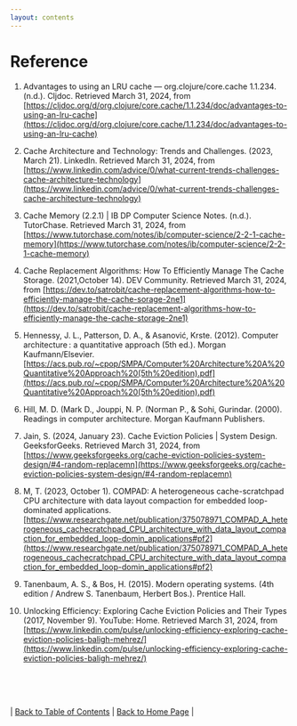```yaml
---
layout: contents
---
```


# Reference

1. Advantages to using an LRU cache — org.clojure/core.cache 1.1.234. (n.d.). Cljdoc.
Retrieved March 31, 2024,
from [https://cljdoc.org/d/org.clojure/core.cache/1.1.234/doc/advantages-to-using-an-lru-cache](https://cljdoc.org/d/org.clojure/core.cache/1.1.234/doc/advantages-to-using-an-lru-cache)

1. Cache Architecture and Technology: Trends and Challenges. (2023, March 21). LinkedIn.
Retrieved March 31, 2024,
from [https://www.linkedin.com/advice/0/what-current-trends-challenges-cache-architecture-technology](https://www.linkedin.com/advice/0/what-current-trends-challenges-cache-architecture-technology)

1. Cache Memory (2.2.1) | IB DP Computer Science Notes. (n.d.). TutorChase. Retrieved March 31, 2024,
from [https://www.tutorchase.com/notes/ib/computer-science/2-2-1-cache-memory](https://www.tutorchase.com/notes/ib/computer-science/2-2-1-cache-memory)

1. Cache Replacement Algorithms: How To Efficiently Manage The Cache Storage.
(2021,October 14). DEV Community. Retrieved March 31, 2024,
from [https://dev.to/satrobit/cache-replacement-algorithms-how-to-efficiently-manage-the-cache-sorage-2ne1](https://dev.to/satrobit/cache-replacement-algorithms-how-to-efficiently-manage-the-cache-storage-2ne1)

1. Hennessy, J. L., Patterson, D. A., & Asanović, Krste. (2012). Computer architecture : a quantitative approach (5th ed.). Morgan Kaufmann/Elsevier.
[https://acs.pub.ro/~cpop/SMPA/Computer%20Architecture%20A%20Quantitative%20Approach%20(5th%20edition).pdf](https://acs.pub.ro/~cpop/SMPA/Computer%20Architecture%20A%20Quantitative%20Approach%20(5th%20edition).pdf)

1. Hill, M. D. (Mark D., Jouppi, N. P. (Norman P., & Sohi, Gurindar. (2000). Readings in computer architecture. Morgan Kaufmann Publishers.

1. Jain, S. (2024, January 23). Cache Eviction Policies | System Design. GeeksforGeeks. Retrieved March 31, 2024,
from [https://www.geeksforgeeks.org/cache-eviction-policies-system-design/#4-random-replacemn](https://www.geeksforgeeks.org/cache-eviction-policies-system-design/#4-random-replacemn)

1. M, T. (2023, October 1). COMPAD: A heterogeneous cache-scratchpad CPU architecture with data layout compaction for embedded loop-dominated applications.
[https://www.researchgate.net/publication/375078971_COMPAD_A_heterogeneous_cachecratchpad_CPU_architecture_with_data_layout_compaction_for_embedded_loop-domin_applications#pf2](https://www.researchgate.net/publication/375078971_COMPAD_A_heterogeneous_cachecratchpad_CPU_architecture_with_data_layout_compaction_for_embedded_loop-domin_applications#pf2)

1. Tanenbaum, A. S., & Bos, H. (2015). Modern operating systems. (4th edition / Andrew S. Tanenbaum, Herbert Bos.). Prentice Hall.

1. Unlocking Efficiency: Exploring Cache Eviction Policies and Their Types (2017, November 9). YouTube: Home. Retrieved March 31, 2024,
   from [https://www.linkedin.com/pulse/unlocking-efficiency-exploring-cache-eviction-policies-baligh-mehrez/](https://www.linkedin.com/pulse/unlocking-efficiency-exploring-cache-eviction-policies-baligh-mehrez/)


<br/> <br/> <br/>


| [Back to Table of Contents](../table_of_contents.md) | [Back to Home Page](../index.md) |
